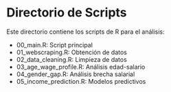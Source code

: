 # Directorio de Scripts

Este directorio contiene los scripts de R para el análisis:

- 00_main.R: Script principal
- 01_webscraping.R: Obtención de datos
- 02_data_cleaning.R: Limpieza de datos
- 03_age_wage_profile.R: Análisis edad-salario
- 04_gender_gap.R: Análisis brecha salarial
- 05_income_prediction.R: Modelos predictivos